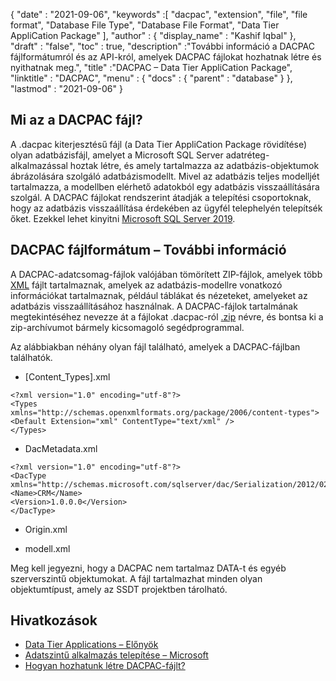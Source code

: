{
  "date" : "2021-09-06",
  "keywords" :[ "dacpac", "extension", "file", "file format", "Database File Type", "Database File Format", "Data Tier AppliCation Package" ],
  "author" : {
    "display_name" : "Kashif Iqbal"
},
  "draft" : "false",
  "toc" : true,
  "description" :"További információ a DACPAC fájlformátumról és az API-król, amelyek DACPAC fájlokat hozhatnak létre és nyithatnak meg.",
  "title" :"DACPAC – Data Tier AppliCation Package",
  "linktitle" : "DACPAC",
  "menu" : {
    "docs" : {
      "parent" : "database"
}
},
  "lastmod" : "2021-09-06"
}

## Mi az a DACPAC fájl?

A .dacpac kiterjesztésű fájl (a Data Tier AppliCation Package rövidítése) olyan adatbázisfájl, amelyet a Microsoft SQL Server adatréteg-alkalmazással hoztak létre, és amely tartalmazza az adatbázis-objektumok ábrázolására szolgáló adatbázismodellt. Mivel az adatbázis teljes modelljét tartalmazza, a modellben elérhető adatokból egy adatbázis visszaállítására szolgál. A DACPAC fájlokat rendszerint átadják a telepítési csoportoknak, hogy az adatbázis visszaállítása érdekében az ügyfél telephelyén telepítsék őket. Ezekkel lehet kinyitni
[Microsoft SQL Server 2019](https://www.microsoft.com/en-us/sql-server/sql-server-2019).

## DACPAC fájlformátum – További információ

A DACPAC-adatcsomag-fájlok valójában tömörített ZIP-fájlok, amelyek több [XML](/hu/web/xml/) fájlt tartalmaznak, amelyek az adatbázis-modellre vonatkozó információkat tartalmaznak, például táblákat és nézeteket, amelyeket az adatbázis visszaállításához használnak. A DACPAC-fájlok tartalmának megtekintéséhez nevezze át a fájlokat .dacpac-ról [.zip](/hu/compression/zip/) névre, és bontsa ki a zip-archívumot bármely kicsomagoló segédprogrammal.

Az alábbiakban néhány olyan fájl található, amelyek a DACPAC-fájlban találhatók.

* [Content_Types].xml
```
<?xml version="1.0" encoding="utf-8"?>
<Types
xmlns="http://schemas.openxmlformats.org/package/2006/content-types">
<Default Extension="xml" ContentType="text/xml" />
</Types>
```
* DacMetadata.xml

```
<?xml version="1.0" encoding="utf-8"?>
<DacType xmlns="http://schemas.microsoft.com/sqlserver/dac/Serialization/2012/02">
<Name>CRM</Name>
<Version>1.0.0.0</Version>
</DacType>
```
* Origin.xml

* modell.xml

Meg kell jegyezni, hogy a DACPAC nem tartalmaz DATA-t és egyéb szerverszintű objektumokat. A fájl tartalmazhat minden olyan objektumtípust, amely az SSDT projektben tárolható.

## Hivatkozások

* [Data Tier Applications – Előnyök](https://learn.microsoft.com/en-us/sql/relational-databases/data-tier-applications/data-tier-applications?view=sql-server-ver15)
* [Adatszintű alkalmazás telepítése – Microsoft](https://learn.microsoft.com/en-us/sql/relational-databases/data-tier-applications/deploy-a-data-tier-application)
* [Hogyan hozhatunk létre DACPAC-fájlt?](https://sqlplayer.net/2018/10/how-to-create-dacpac-file/)

